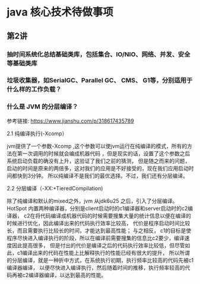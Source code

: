 java 核心技术待做事项
=======

## 第2讲

### 抽时间系统化总结基础类库，包括集合、IO/NIO、网络、并发、安全等基础类库

### 垃圾收集器，如SerialGC、Parallel GC、 CMS、 G1等，分别适用于什么样的工作负载？

### 什么是 JVM 的分层编译？

参考链接: https://www.jianshu.com/p/318617435789

2.1 纯编译执行(-Xcomp）

jvm提供了一个参数-Xcomp ,这个参数可以使jvm运行在纯编译的模式，所有的方法在第一次调用的时候就会编成机器代码
，但是现实的话，设置了这个参数之后系统启动负载的确没有上升，这验证了我们之前的猜测，
但是随之而来的问题，启动的时间是原来的两倍多，这对我们的应用是不好接受的，现在我们应用启动时间都快到3分钟。
所以纯编译不是我们的最优选择。不过，我们还有分层编译。

2.2 分层编译（-XX:+TieredCompilation)

除了纯编译和默认的mixed之外，jvm 从jdk6u25 之后，引入了分层编译。
HotSpot 内置两种编译器，分别是client启动时的c1编译器和server启动时的c2编译器，
c2在将代码编译成机器代码的时候需要搜集大量的统计信息以便在编译的时候进行优化，因此编译出来的代码执行效率比较高，
代价是程序启动时间比较长，而且需要执行比较长的时间，才能达到最高性能；
与之相反， c1的目标是使程序尽快进入编译执行的阶段，所以在编译前需要搜集的信息比c2要少，编译速度因此提高很多，
但是付出的代价是编译之后的代码执行效率比较低，但尽管如此，c1编译出来的代码在性能上比解释执行的性能已经有很大的提升，
所以所谓的分层编译，就是一种折中方式，在系统执行初期，执行频率比较高的代码先被c1编译器编译，
以便尽快进入编译执行，然后随着时间的推移，执行频率较高的代码再被c2编译器编译，以达到最高的性能。
